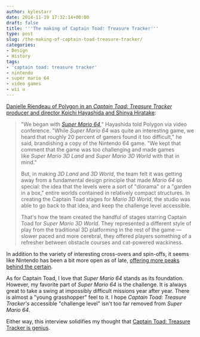 ```yaml
---
author: kylestarr
date: 2014-11-19 17:32:14+00:00
draft: false
title: '''The making of Captain Toad: Treasure Tracker'''
type: post
slug: /the-making-of-captain-toad-treasure-tracker/
categories:
- Design
- History
tags:
- 'captain toad: treasure tracker'
- nintendo
- super mario 64
- video games
- wii u
---
```


[Danielle Riendeau of Polygon in an _Captain Toad: Treasure Tracker_ producer and director Koichi Hayashida and Shinya Hiratake](http://www.polygon.com/2014/11/17/7232863/captain-toad-treasure-tracker-super-mario-nintendo):

> "We began with _[Super Mario 64](http://www.polygon.com/game/super-mario-64/4113)_," Hayashida told Polygon via video conference. "While _Super Mario 64_ was quite an interesting game, we heard that roughly 20 percent of gamers found it too difficult," he said, brandishing a copy of the Nintendo 64 game. "We kept that comment that the game was too challenging and made games like _Super Mario 3D Land_ and _Super Mario 3D World_ with that in mind."
>
> But, in making _3D Land_ and _3D World_, the team felt it was getting away from a fundamental design principle that made _Mario 64_ so special: the idea that the levels were a sort of "diorama" or a "garden in a box," entire worlds contained in relatively compact structures. In creating the Captain Toad stages for _Mario 3D World_, the studio was able to go back to that idea, and keep the challenge level accessible.
>
> That's how the team created the handful of stages starring Captain Toad for _Super Mario 3D World_. They represented a different style of play from the traditional 3D platforming in the rest of the game — slower paced and more cerebral, they offered players something of a refresher between obstacle courses and cat-powered wackiness.

In addition to the variety of interesting cross-overs and spin-offs, it seems like Nintendo has been a bit more open as of late, [offering more peaks](http://www.nintendolife.com/news/2014/09/interview_eiji_aonuma_and_yosuke_hayashi_on_hyrule_warriors_and_shigeru_miyamotos_definitive_role) [behind the certain](http://www.ign.com/articles/2014/11/18/5-things-we-learned-about-mario-kart-8s-dlc).

As for Captain Toad, I love that _Super Mario 64_ stands as its foundation. However, my favorite part of _Super Mario 64_ is the challenge. It is always great to take a swing at impossibly difficult missions year after year. There is almost a "young grasshopper" feel to it. I hope _Captain Toad: Treasure Tracker's_ accessible "challenge level" isn't too far removed from _Super Mario 64_.

Either way, this interview solidifies my thought that [Captain Toad: Treasure Tracker is genius](/2014/10/11/captain-toad-is-genius/).
